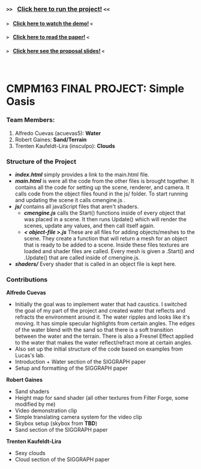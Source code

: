 ### `>> ` [Click here to run the project!](https://alfredocuevas.github.io/GameGraphicsFinalProject/main.html) `<<` 
#### `> ` [Click here to watch the demo!](https://alfredocuevas.github.io/GameGraphicsFinalProject/demoReel.mp4) `<` 
#### `> ` [Click here to read the paper!](https://alfredocuevas.github.io/GameGraphicsFinalProject/SIGGRAPH.docx) `<` 
#### `> ` [Click here see the proposal slides!](https://alfredocuevas.github.io/GameGraphicsFinalProject/Week10_Presentation.pdf) `<` 
<br>

# CMPM163 FINAL PROJECT: Simple Oasis

### Team Members: 
  1. Alfredo Cuevas (acuevas5): **Water** <br>
  2. Robert Gaines: **Sand/Terrain** <br>
  3. Trenten Kaufeldt-Lira (insculpo): **Clouds** <br>
  
### Structure of the Project
- **_index.html_** simply provides a link to the main.html file. <br>
- **_main.html_** is were all the code from the other files is brought together. It contains all the code for setting up the scene, renderer, and camera. It calls code from the object files found in the js/ folder. To start running and updating the scene it calls cmengine.js . <br>
- **_js/_** contains all javaScript files that aren't shaders. <br>
  - **_cmengine.js_** calls the Start() functions inside of every object that was placed in a scene. It then runs Update() which will render the scenes, update any values, and then call itself again. <br>
  - **_< object-file >.js_** These are all files for adding objects/meshes to the scene. They create a function that will return a mesh for an object that is ready to be added to a scene. Inside these files textures are loaded and shader files are called. Every mesh is given a .Start() and .Update() that are called inside of cmengine.js. <br>
- **_shaders/_** Every shader that is called in an object file is kept here. <br>

### Contributions
<b>Alfredo Cuevas</b><br>
- Initially the goal was to implement water that had caustics. I switched the goal of my part of the project and created water that reflects and refracts the environment around it. The water ripples and looks like it's moving. It has simple specular highlights from certain angles. The edges of the water blend with the sand so that there is a soft transition between the water and the terrain. There is also a Fresnel Effect applied to the water that makes the water reflect/refract more at certain angles.
- Also set up the initial structure of the code based on examples from Lucas's lab.
- Introduction + Water section of the SIGGRAPH paper
- Setup and formatting of the SIGGRAPH paper

<b>Robert Gaines</b>
- Sand shaders
- Height map for sand shader (all other textures from Filter Forge, some modified by me)
- Video demonstration clip
- Simple translating camera system for the video clip
- Skybox setup (skybox from **TBD**)
- Sand section of the SIGGRAPH paper

<b>Trenten Kaufeldt-Lira</b>
- Sexy clouds
- Cloud section of the SIGGRAPH paper
